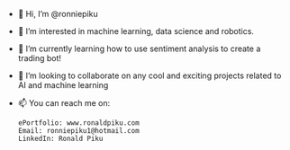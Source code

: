 - 👋 Hi, I’m @ronniepiku
- 👀 I’m interested in machine learning, data science and robotics.
- 🌱 I’m currently learning how to use sentiment analysis to create a trading bot!
- 💞️ I’m looking to collaborate on any cool and exciting projects related to AI and machine learning
- 📫 You can reach me on:

      ePortfolio: www.ronaldpiku.com
      Email: ronniepiku1@hotmail.com
      LinkedIn: Ronald Piku

<!---
ronniepiku/ronniepiku is a ✨ special ✨ repository because its `README.md` (this file) appears on your GitHub profile.
You can click the Preview link to take a look at your changes.
--->

